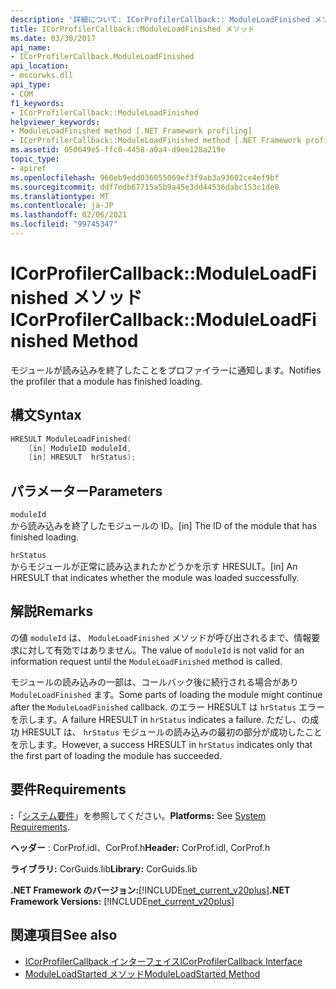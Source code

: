 ```yaml
---
description: '詳細について: ICorProfilerCallback:: ModuleLoadFinished メソッド'
title: ICorProfilerCallback::ModuleLoadFinished メソッド
ms.date: 03/30/2017
api_name:
- ICorProfilerCallback.ModuleLoadFinished
api_location:
- mscorwks.dll
api_type:
- COM
f1_keywords:
- ICorProfilerCallback::ModuleLoadFinished
helpviewer_keywords:
- ModuleLoadFinished method [.NET Framework profiling]
- ICorProfilerCallback::ModuleLoadFinished method [.NET Framework profiling]
ms.assetid: 050649e5-ffc0-4458-a0a4-d9ee128a219e
topic_type:
- apiref
ms.openlocfilehash: 960eb9edd036055069ef3f9ab3a93602ce4ef9bf
ms.sourcegitcommit: ddf7edb67715a5b9a45e3dd44536dabc153c1de0
ms.translationtype: MT
ms.contentlocale: ja-JP
ms.lasthandoff: 02/06/2021
ms.locfileid: "99745347"
---
```

# <a name="icorprofilercallbackmoduleloadfinished-method"></a><span data-ttu-id="9b8af-103">ICorProfilerCallback::ModuleLoadFinished メソッド</span><span class="sxs-lookup"><span data-stu-id="9b8af-103">ICorProfilerCallback::ModuleLoadFinished Method</span></span>

<span data-ttu-id="9b8af-104">モジュールが読み込みを終了したことをプロファイラーに通知します。</span><span class="sxs-lookup"><span data-stu-id="9b8af-104">Notifies the profiler that a module has finished loading.</span></span>  
  
## <a name="syntax"></a><span data-ttu-id="9b8af-105">構文</span><span class="sxs-lookup"><span data-stu-id="9b8af-105">Syntax</span></span>  
  
```cpp  
HRESULT ModuleLoadFinished(  
    [in] ModuleID moduleId,  
    [in] HRESULT  hrStatus);  
```  
  
## <a name="parameters"></a><span data-ttu-id="9b8af-106">パラメーター</span><span class="sxs-lookup"><span data-stu-id="9b8af-106">Parameters</span></span>  

 `moduleId`  
 <span data-ttu-id="9b8af-107">から読み込みを終了したモジュールの ID。</span><span class="sxs-lookup"><span data-stu-id="9b8af-107">[in] The ID of the module that has finished loading.</span></span>  
  
 `hrStatus`  
 <span data-ttu-id="9b8af-108">からモジュールが正常に読み込まれたかどうかを示す HRESULT。</span><span class="sxs-lookup"><span data-stu-id="9b8af-108">[in] An HRESULT that indicates whether the module was loaded successfully.</span></span>  
  
## <a name="remarks"></a><span data-ttu-id="9b8af-109">解説</span><span class="sxs-lookup"><span data-stu-id="9b8af-109">Remarks</span></span>  

 <span data-ttu-id="9b8af-110">の値 `moduleId` は、 `ModuleLoadFinished` メソッドが呼び出されるまで、情報要求に対して有効ではありません。</span><span class="sxs-lookup"><span data-stu-id="9b8af-110">The value of `moduleId` is not valid for an information request until the `ModuleLoadFinished` method is called.</span></span>  
  
 <span data-ttu-id="9b8af-111">モジュールの読み込みの一部は、コールバック後に続行される場合があり `ModuleLoadFinished` ます。</span><span class="sxs-lookup"><span data-stu-id="9b8af-111">Some parts of loading the module might continue after the `ModuleLoadFinished` callback.</span></span> <span data-ttu-id="9b8af-112">のエラー HRESULT は `hrStatus` エラーを示します。</span><span class="sxs-lookup"><span data-stu-id="9b8af-112">A failure HRESULT in `hrStatus` indicates a failure.</span></span> <span data-ttu-id="9b8af-113">ただし、の成功 HRESULT は、 `hrStatus` モジュールの読み込みの最初の部分が成功したことを示します。</span><span class="sxs-lookup"><span data-stu-id="9b8af-113">However, a success HRESULT in `hrStatus` indicates only that the first part of loading the module has succeeded.</span></span>  
  
## <a name="requirements"></a><span data-ttu-id="9b8af-114">要件</span><span class="sxs-lookup"><span data-stu-id="9b8af-114">Requirements</span></span>  

 <span data-ttu-id="9b8af-115">**:**「[システム要件](../../get-started/system-requirements.md)」を参照してください。</span><span class="sxs-lookup"><span data-stu-id="9b8af-115">**Platforms:** See [System Requirements](../../get-started/system-requirements.md).</span></span>  
  
 <span data-ttu-id="9b8af-116">**ヘッダー** : CorProf.idl、CorProf.h</span><span class="sxs-lookup"><span data-stu-id="9b8af-116">**Header:** CorProf.idl, CorProf.h</span></span>  
  
 <span data-ttu-id="9b8af-117">**ライブラリ:** CorGuids.lib</span><span class="sxs-lookup"><span data-stu-id="9b8af-117">**Library:** CorGuids.lib</span></span>  
  
 <span data-ttu-id="9b8af-118">**.NET Framework のバージョン:**[!INCLUDE[net_current_v20plus](../../../../includes/net-current-v20plus-md.md)]</span><span class="sxs-lookup"><span data-stu-id="9b8af-118">**.NET Framework Versions:** [!INCLUDE[net_current_v20plus](../../../../includes/net-current-v20plus-md.md)]</span></span>  
  
## <a name="see-also"></a><span data-ttu-id="9b8af-119">関連項目</span><span class="sxs-lookup"><span data-stu-id="9b8af-119">See also</span></span>

- [<span data-ttu-id="9b8af-120">ICorProfilerCallback インターフェイス</span><span class="sxs-lookup"><span data-stu-id="9b8af-120">ICorProfilerCallback Interface</span></span>](icorprofilercallback-interface.md)
- [<span data-ttu-id="9b8af-121">ModuleLoadStarted メソッド</span><span class="sxs-lookup"><span data-stu-id="9b8af-121">ModuleLoadStarted Method</span></span>](icorprofilercallback-moduleloadstarted-method.md)
